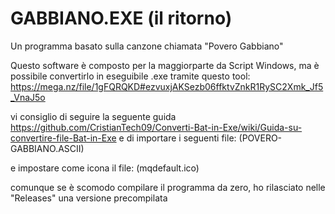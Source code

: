 # GABBIANO.EXE (il ritorno)
Un programma basato sulla canzone chiamata "Povero Gabbiano"

Questo software è composto per la maggiorparte da Script Windows, ma è possibile convertirlo in eseguibile .exe tramite questo tool: https://mega.nz/file/1gFQRQKD#ezvuxjAKSezb06ffktvZnkR1RySC2Xmk_Jf5_VnaJ5o

vi consiglio di seguire la seguente guida https://github.com/CristianTech09/Converti-Bat-in-Exe/wiki/Guida-su-convertire-file-Bat-in-Exe
e di importare i seguenti file: 
(POVERO-GABBIANO.ASCII)

e impostare come icona il file: (mqdefault.ico)

comunque se è scomodo compilare il programma da zero, ho rilasciato nelle "Releases" una versione precompilata
